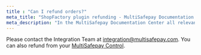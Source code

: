 ```yaml
---
title : "Can I refund orders?"
meta_title: "ShopFactory plugin refunding - MultiSafepay Documentation Center"
meta_description: "In the MultiSafepay Documentation Center all relevant information regarding our Plugins and API. As well as Support pages for Payment Method, Tools and General Questions. You can also find the contact details of our Support Team and Integration Team."
---
```

Please contact the Integration Team at <integration@multisafepay.com>.
You can also refund from your [MultiSafepay Control](https://merchant.multisafepay.com).
